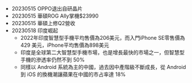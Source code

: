 * 20230515  OPPO退出自研晶片
* 20230515 華碩ROG Ally掌機$23990
* 20230515 華碩上修Q2營收
* 20230518 印度崛起
  * 2022年印度智慧型手機平均售價為206美元，而入門iPhone SE零售價為429 美元，iPhone平均售價為898美元
  * 印度是全球第二大智慧型手機市場，也是增長最快的市場之一，但智慧型手機的滲透率仍然不到 50%
  * 同樣以 Android 系統為主的中國，過去因中產階級不斷成長，從 Android 到 iOS 的換機潮讓蘋果在中國的市占率達 18%